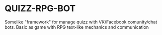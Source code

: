 # QUIZZ-RPG-BOT
Somelike "framework" for manage quizz with VK/Facebook comunity/chat bots. Basic as game with RPG text-like mechanics and communication
